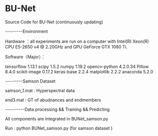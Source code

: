 # BU-Net
Source Code for BU-Net (continuously updating)

---------Environment

Hardware ：all experiments are run on a computer with Intel(R) Xeon(R) CPU E5-2650 v4 @ 2.20GHz and GPU GeForce GTX 1080 Ti.

Software（Major）：

 tensorflow                1.13.1 
 scipy                     1.5.2 
 numpy                     1.19.2
 opencv-python             4.2.0.34 
 Pillow                    8.4.0 
 scikit-image              0.17.2 
 keras-base                2.2.4 
 matplotlib                2.2.2 
 anaconda                  5.2.0   


---------Samson Dataset 

samson_1.mat : Hyperspectral data

end3.mat : GT of abudnances and endmembers 



----------Data processing && Training && Predicting

All components are integrated in BUNet_samson.py

Run : python BUNet_samson.py (for samson dataset  )
